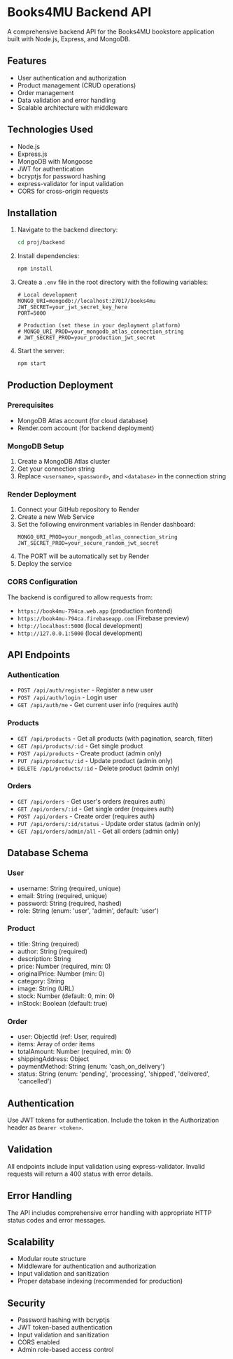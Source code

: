 # Books4MU Backend API

A comprehensive backend API for the Books4MU bookstore application built with Node.js, Express, and MongoDB.

## Features

- User authentication and authorization
- Product management (CRUD operations)
- Order management
- Data validation and error handling
- Scalable architecture with middleware

## Technologies Used

- Node.js
- Express.js
- MongoDB with Mongoose
- JWT for authentication
- bcryptjs for password hashing
- express-validator for input validation
- CORS for cross-origin requests

## Installation

1. Navigate to the backend directory:
   ```bash
   cd proj/backend
   ```

2. Install dependencies:
   ```bash
   npm install
   ```

3. Create a `.env` file in the root directory with the following variables:
   ```
   # Local development
   MONGO_URI=mongodb://localhost:27017/books4mu
   JWT_SECRET=your_jwt_secret_key_here
   PORT=5000

   # Production (set these in your deployment platform)
   # MONGO_URI_PROD=your_mongodb_atlas_connection_string
   # JWT_SECRET_PROD=your_production_jwt_secret
   ```

4. Start the server:
   ```bash
   npm start
   ```

## Production Deployment

### Prerequisites
- MongoDB Atlas account (for cloud database)
- Render.com account (for backend deployment)

### MongoDB Setup
1. Create a MongoDB Atlas cluster
2. Get your connection string
3. Replace `<username>`, `<password>`, and `<database>` in the connection string

### Render Deployment
1. Connect your GitHub repository to Render
2. Create a new Web Service
3. Set the following environment variables in Render dashboard:
   ```
   MONGO_URI_PROD=your_mongodb_atlas_connection_string
   JWT_SECRET_PROD=your_secure_random_jwt_secret
   ```
4. The PORT will be automatically set by Render
5. Deploy the service

### CORS Configuration
The backend is configured to allow requests from:
- `https://book4mu-794ca.web.app` (production frontend)
- `https://book4mu-794ca.firebaseapp.com` (Firebase preview)
- `http://localhost:5000` (local development)
- `http://127.0.0.1:5000` (local development)

## API Endpoints

### Authentication

- `POST /api/auth/register` - Register a new user
- `POST /api/auth/login` - Login user
- `GET /api/auth/me` - Get current user info (requires auth)

### Products

- `GET /api/products` - Get all products (with pagination, search, filter)
- `GET /api/products/:id` - Get single product
- `POST /api/products` - Create product (admin only)
- `PUT /api/products/:id` - Update product (admin only)
- `DELETE /api/products/:id` - Delete product (admin only)

### Orders

- `GET /api/orders` - Get user's orders (requires auth)
- `GET /api/orders/:id` - Get single order (requires auth)
- `POST /api/orders` - Create order (requires auth)
- `PUT /api/orders/:id/status` - Update order status (admin only)
- `GET /api/orders/admin/all` - Get all orders (admin only)

## Database Schema

### User
- username: String (required, unique)
- email: String (required, unique)
- password: String (required, hashed)
- role: String (enum: 'user', 'admin', default: 'user')

### Product
- title: String (required)
- author: String (required)
- description: String
- price: Number (required, min: 0)
- originalPrice: Number (min: 0)
- category: String
- image: String (URL)
- stock: Number (default: 0, min: 0)
- inStock: Boolean (default: true)

### Order
- user: ObjectId (ref: User, required)
- items: Array of order items
- totalAmount: Number (required, min: 0)
- shippingAddress: Object
- paymentMethod: String (enum: 'cash_on_delivery')
- status: String (enum: 'pending', 'processing', 'shipped', 'delivered', 'cancelled')

## Authentication

Use JWT tokens for authentication. Include the token in the Authorization header as `Bearer <token>`.

## Validation

All endpoints include input validation using express-validator. Invalid requests will return a 400 status with error details.

## Error Handling

The API includes comprehensive error handling with appropriate HTTP status codes and error messages.

## Scalability

- Modular route structure
- Middleware for authentication and authorization
- Input validation and sanitization
- Proper database indexing (recommended for production)

## Security

- Password hashing with bcryptjs
- JWT token-based authentication
- Input validation and sanitization
- CORS enabled
- Admin role-based access control